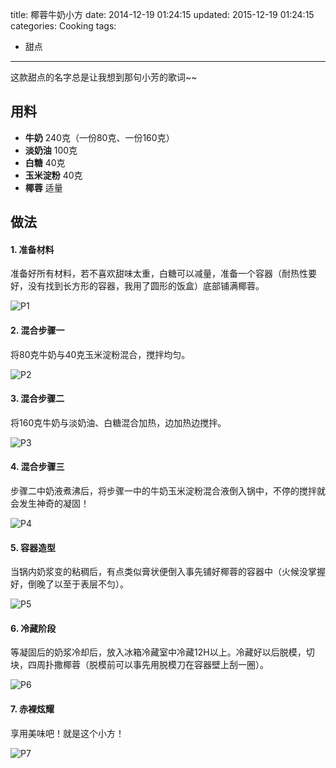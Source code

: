 title: 椰蓉牛奶小方
date: 2014-12-19 01:24:15
updated: 2015-12-19 01:24:15
categories: Cooking
tags:
 - 甜点
---

这款甜点的名字总是让我想到那句小芳的歌词~~

## 用料

* **牛奶** 240克（一份80克、一份160克）
* **淡奶油** 100克
* **白糖** 40克
* **玉米淀粉** 40克
* **椰蓉** 适量


## 做法

#### 1. 准备材料
准备好所有材料，若不喜欢甜味太重，白糖可以减量，准备一个容器（耐热性要好，没有找到长方形的容器，我用了圆形的饭盒）底部铺满椰蓉。

![P1](P1.jpg)

#### 2. 混合步骤一
将80克牛奶与40克玉米淀粉混合，搅拌均匀。

![P2](P2.jpg)

#### 3. 混合步骤二
将160克牛奶与淡奶油、白糖混合加热，边加热边搅拌。

![P3](P3.jpg)

#### 4. 混合步骤三
步骤二中奶液煮沸后，将步骤一中的牛奶玉米淀粉混合液倒入锅中，不停的搅拌就会发生神奇的凝固！

![P4](P4.jpg)

#### 5. 容器造型
当锅内奶浆变的粘稠后，有点类似膏状便倒入事先铺好椰蓉的容器中（火候没掌握好，倒晚了以至于表层不匀）。

![P5](P5.jpg)

#### 6. 冷藏阶段
等凝固后的奶浆冷却后，放入冰箱冷藏室中冷藏12H以上。冷藏好以后脱模，切块，四周扑撒椰蓉（脱模前可以事先用脱模刀在容器壁上刮一圈）。

![P6](P6.jpg)

#### 7. 赤裸炫耀
享用美味吧！就是这个小方！

![P7](P7.jpg)